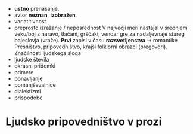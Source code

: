 - **ustno** prenašanje.
- avtor **neznan**, **izobražen**.
- variatitivnost
- preprosto izražanje / neposrednost
V največji meri nastajal v srednjem veku/boj z naravo, tlačani, grščaki; vendar gre za nadaljevnaje stareg bajeslovja (vraže).
**Prvi** zapisi v času **razsvetljenstva** → romantike
Presništvo, pripovedništvo, krajši folklorni obrazci (pregovori).
Značilnosti ljudskega sloga
- ljudske števila
- okrasni pridemki
- primere
- ponavljanje
- pomanjševalnice
- dialektizmi
- prispodobe
# Ljudsko pripovedništvo v prozi

